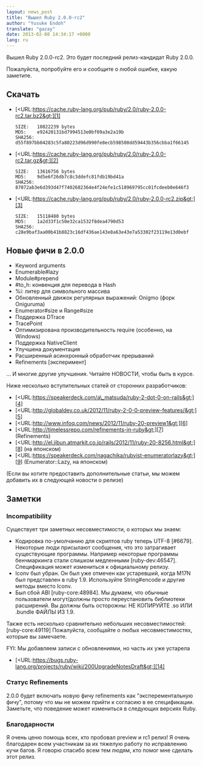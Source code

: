 ```yaml
---
layout: news_post
title: "Вышел Ruby 2.0.0-rc2"
author: "Yusuke Endoh"
translate: "gazay"
date: 2013-02-08 14:34:17 +0000
lang: ru
---
```


Вышел Ruby 2.0.0-rc2. Это будет последний релиз-кандидат
Ruby 2.0.0.

Пожалуйста, попробуйте его и сообщите о любой ошибке, какую заметите.

## Скачать

* [&lt;URL:https://cache.ruby-lang.org/pub/ruby/2.0/ruby-2.0.0-rc2.tar.bz2&gt;][1]

      SIZE:   10822239 bytes
      MD5:    e92420131bd7994513e0bf09a3e2a19b
      SHA256: d55f897bb04283c5fa80223d96d990fe8ecb598508dd59443b356cbba1f66145

* [&lt;URL:https://cache.ruby-lang.org/pub/ruby/2.0/ruby-2.0.0-rc2.tar.gz&gt;][2]

      SIZE:   13616756 bytes
      MD5:    9d5e6f26db7c8c3ddefc81fdb19bd41a
      SHA256: 87072ab3e6d393d47f7402682364e4f24efe1c518969795cc01fcdeeb0e646f3

* [&lt;URL:https://cache.ruby-lang.org/pub/ruby/2.0/ruby-2.0.0-rc2.zip&gt;][3]

      SIZE:   15118480 bytes
      MD5:    1a2d33f1c50e32ca1532f8dea4790d53
      SHA256: c28e9baf3aa00b41b8823c16df436ae143e8a63e43e7a53302f23119e13d0ebf

## Новые фичи в 2.0.0

* Keyword arguments
* Enumerable#lazy
* Module#prepend
* \#to\_h: конвенция для перевода в Hash
* %i: литер для символьного массива
* Обновленный движок регулярных выражений: Onigmo (форк Oniguruma)
* Enumerator#size и Range#size
* Поддержка DTrace
* TracePoint
* Оптимизирована производительность require (особенно, на Windows)
* Поддержка NativeClient
* Улучшена документация
* Расширенный асинхронный обработчик прерываний
* Refinements \[эксперимент\]

... И многие другие улучшения. Читайте НОВОСТИ, чтобы быть в курсе.

Ниже несколько вступительных статей от сторонних разработчиков:

* [&lt;URL:https://speakerdeck.com/a\_matsuda/ruby-2-dot-0-on-rails&gt;][4]
* [&lt;URL:http://globaldev.co.uk/2012/11/ruby-2-0-0-preview-features/&gt;][5]
* [&lt;URL:http://www.infoq.com/news/2012/11/ruby-20-preview1&gt;][6]
* [&lt;URL:http://timelessrepo.com/refinements-in-ruby&gt;][7]
  (Refinements)
* [&lt;URL:http://el.jibun.atmarkit.co.jp/rails/2012/11/ruby-20-8256.html&gt;][8]
  (на японском)
* [&lt;URL:https://speakerdeck.com/nagachika/rubyist-enumeratorlazy&gt;][9]
  (Enumerator::Lazy, на японском)

(Если вы хотите предоставить дополнительные статьи, мы можем добавить их
в следующей новости о релизе)

## Заметки

### Incompatibility

Существует три заметных несовместимости, о которых мы знаем:

* Кодировка по-умолчанию для скриптов ruby теперь UTF-8 \[#6679\].
  Некоторые люди присылают сообщения, что это затрагивает существующие
  программы. Например некоторые программы бенчмаркинга стали слишком
  медленными \[ruby-dev:46547\]. Спецификация может измениться к
  официальному релизу.
* Iconv был убран. Он был уже отмечен как устаревший, когда M17N был
  представлен в ruby 1.9. Используйте String#encode и другие методы
  вместо Iconv.
* Был сбой ABI \[ruby-core:48984\]. Мы думаем, что обычные пользователи
  могут/должны просто переустановить библиотеки расширений. Вы должны
  быть осторожны: НЕ КОПИРУЙТЕ .so ИЛИ .bundle ФАЙЛЫ ИЗ 1.9.

Также есть несколько сравнительно небольших несовместимостей:
\[ruby-core:49119\]
Пожалуйста, сообщайте о любых несовместимостях, которые вы замечаете.

FYI: Мы добавляем записи с обновлениями, но часть их уже устарела

* [&lt;URL:https://bugs.ruby-lang.org/projects/ruby/wiki/200UpgradeNotesDraft&gt;][14]

### Статус Refinements

2\.0.0 будет включать новую фичу refinements как \"эксперементальную
фичу\", потому что мы не можем прийти к согласию в ее спецификации.
Заметьте, что поведение может измениться в следующих версиях Ruby.

### Благодарности

Я очень ценю помощь всех, кто пробовал preview и rc1 релиз! Я очень
благодарен всем участникам за их тяжелую работу по исправлению кучи
багов. Я говорю спасибо всем тем людям, кто помог мне сделать этот
релиз.



[1]: https://cache.ruby-lang.org/pub/ruby/2.0/ruby-2.0.0-rc2.tar.bz2
[2]: https://cache.ruby-lang.org/pub/ruby/2.0/ruby-2.0.0-rc2.tar.gz
[3]: https://cache.ruby-lang.org/pub/ruby/2.0/ruby-2.0.0-rc2.zip
[4]: https://speakerdeck.com/a_matsuda/ruby-2-dot-0-on-rails
[5]: http://globaldev.co.uk/2012/11/ruby-2-0-0-preview-features/
[6]: http://www.infoq.com/news/2012/11/ruby-20-preview1
[7]: http://timelessrepo.com/refinements-in-ruby
[8]: http://el.jibun.atmarkit.co.jp/rails/2012/11/ruby-20-8256.html
[9]: https://speakerdeck.com/nagachika/rubyist-enumeratorlazy
[10]: https://bugs.ruby-lang.org/issues/6679
[11]: https://blade.ruby-lang.org/ruby-dev/46547
[12]: https://blade.ruby-lang.org/ruby-core/48984
[13]: https://blade.ruby-lang.org/ruby-core/49119
[14]: https://bugs.ruby-lang.org/projects/ruby/wiki/200UpgradeNotesDraft
